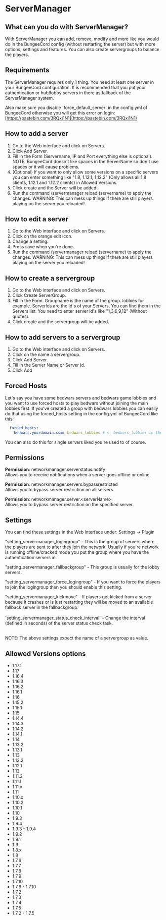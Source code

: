 # ServerManager

## What can you do with ServerManager?

With ServerManager you can add, remove, modify and more like you would do in the BungeeCord config (without restarting the server) but with more options, settings and features. You can also create servergroups to balance the players.

## Requirements

The ServerManager requires only 1 thing. You need at least one server in your BungeeCord configuration. It is recommended that you put your authentication or hub/lobby servers in there as fallback of the ServerManager system.

Also make sure you disable \`force_default_server\` in the config.yml of BungeeCord otherwise you will get this error on login: [https://pastebin.com/3RQxi1N1](https://pastebin.com/3RQxi1N1)

## How to add a server

1. Go to the Web interface and click on Servers.
2. Click Add Server.
3. Fill in the Form (Servername, IP and Port everything else is optional). NOTE: BungeeCord doesn't like spaces in the ServerName so don't use spaces or it will cause problems.
4. (Optional) If you want to only allow some versions on a specific servers you can enter something like "1.8, 1.12.1, 1.12.2" (Only allows all 1.8 clients, 1.12.1 and 1.12.2 clients) in Allowed Versions.
5. Click create and the Server will be added.
6. Run the command /servermanager reload (servername) to apply the changes. WARNING: This can mess up things if there are still players playing on the server you reloaded!

## How to edit a server

1. Go to the Web interface and click on Servers.
2. Click on the orange edit icon.
3. Change a setting.
4. Press save when you're done.
5. Run the command /servermanager reload (servername) to apply the changes. WARNING: This can mess up things if there are still players playing on the server you reloaded!

## How to create a servergroup

1. Go to the Web interface and click on Servers.
2. Click Create ServerGroup.
3. Fill in the Form. Groupname is the name of the group. lobbies for example. ServerIds are the Id's of your Servers. You can find them in the Servers list. You need to enter server id's like "1,3,6,9,12" (Without quotes).
4. Click create and the servergroup will be added.

## How to add servers to a servergroup

1. Go to the Web interface and click on Servers.
2. Click on the name a servergroup.
3. Click Add Server.
4. Fill in the Server Name or Server Id.
5. Click Add

## Forced Hosts

Let's say you have some bedwars servers and bedwars game lobbies and you want to use forced hosts to play bedwars without joining the main lobbies first. If you've created a group with bedwars lobbies you can easily do that using the forced_hosts setting in the config.yml of BungeeCord like this:

```yaml
  forced_hosts:
    bedwars.yourdomain.com: bedwars_lobbies # <- bedwars_lobbies in the groupname I used in this example
```

You can also do this for single servers liked you're used to of course.

## Permissions

**Permission**: networkmanager.serverstatus.notify\
Allows you to receive notifications when a server goes offline or online.

**Permission**: networkmanager.servers.bypassrestricted\
Allows you to bypass server restriction on all servers.

**Permission**: networkmanager.server.\<serverName>\
Allows you to bypass server restriction on the specified server.

## Settings

You can find these settings in the Web Interface under: Settings -> Plugin

"setting_servermanager_logingroup" - This is the group of servers where the players are sent to after they join the network. Usually if you're network is running offline/cracked mode you put the group where you have the authentication servers in.

"setting_servermanager_fallbackgroup" - This group is usually for the lobby servers. 

"setting_servermanager_force_logingroup" - If you want to force the players to join the logingroup then you should enable this setting.

"setting_servermanager_kickmove" - If players get kicked from a server because it crashes or is just restarting they will be moved to an available fallback server in the fallbackgroup.\
\
\`setting_servermanager_status_check_interval\`  - Change the interval (defined in seconds) of the server status check task.

\
NOTE: The above settings expect the name of a servergroup as value.

## Allowed Versions options

* 1.17.1
* 1.17
* 1.16.4
* 1.16.3
* 1.16.2
* 1.16.1
* 1.16
* 1.15.2
* 1.15.1
* 1.15
* 1.14.4
* 1.14.3
* 1.14.2
* 1.14.1
* 1.14
* 1.13.2
* 1.13.1
* 1.13
* 1.12.2
* 1.12.1
* 1.12
* 1.11.2
* 1.11.1
* 1.11.x
* 1.11
* 1.10.x
* 1.10.2
* 1.10.1
* 1.10
* 1.9.3
* 1.9.4
* 1.9.3 - 1.9.4
* 1.9.2
* 1.9.1
* 1.9
* 1.8.x
* 1.8
* 1.7.6
* 1.7.7
* 1.7.8
* 1.7.9
* 1.7.10
* 1.7.6 - 1.7.10
* 1.7.2
* 1.7.3
* 1.7.4
* 1.7.5
* 1.7.2 - 1.7.5
